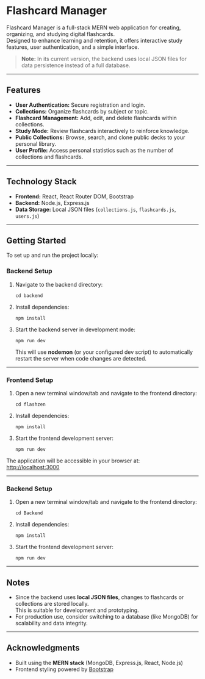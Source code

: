 # Flashcard Manager

Flashcard Manager is a full-stack MERN web application for creating, organizing, and studying digital flashcards.  
Designed to enhance learning and retention, it offers interactive study features, user authentication, and a simple interface.

> **Note:** In its current version, the backend uses local JSON files for data persistence instead of a full database.

---

## Features

- **User Authentication:** Secure registration and login.
- **Collections:** Organize flashcards by subject or topic.
- **Flashcard Management:** Add, edit, and delete flashcards within collections.
- **Study Mode:** Review flashcards interactively to reinforce knowledge.
- **Public Collections:** Browse, search, and clone public decks to your personal library.
- **User Profile:** Access personal statistics such as the number of collections and flashcards.

---

## Technology Stack

- **Frontend:** React, React Router DOM, Bootstrap
- **Backend:** Node.js, Express.js
- **Data Storage:** Local JSON files (`collections.js`, `flashcards.js`, `users.js`)

---

## Getting Started

To set up and run the project locally:

### Backend Setup

1. Navigate to the backend directory:

   ```
   cd backend
   ```

2. Install dependencies:

   ```
   npm install
   ```

3. Start the backend server in development mode:
   ```
   npm run dev
   ```
   This will use **nodemon** (or your configured dev script) to automatically restart the server when code changes are detected.

---

### Frontend Setup

1. Open a new terminal window/tab and navigate to the frontend directory:

   ```
   cd flashzen
   ```

2. Install dependencies:

   ```
   npm install
   ```

3. Start the frontend development server:
   ```
   npm run dev
   ```

The application will be accessible in your browser at:  
[http://localhost:3000](http://localhost:3000)

---

### Backend Setup

1. Open a new terminal window/tab and navigate to the frontend directory:

   ```
   cd Backend
   ```

2. Install dependencies:

   ```
   npm install
   ```

3. Start the frontend development server:
   ```
   npm run dev
   ```

---

## Notes

- Since the backend uses **local JSON files**, changes to flashcards or collections are stored locally.  
  This is suitable for development and prototyping.
- For production use, consider switching to a database (like MongoDB) for scalability and data integrity.

---

## Acknowledgments

- Built using the **MERN stack** (MongoDB, Express.js, React, Node.js)
- Frontend styling powered by [Bootstrap](https://getbootstrap.com/)

